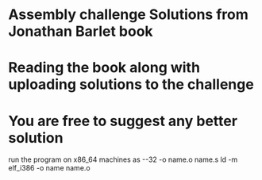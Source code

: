 # Assembly challenge Solutions from Jonathan Barlet book
# Reading the book along with uploading solutions to the challenge
# You are free to suggest any better solution
run the program on x86_64 machines
as --32 -o name.o name.s
ld -m elf_i386 -o name name.o
